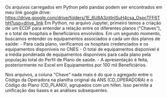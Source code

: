 Os arquivos carregados em Python pelo pandas podem ser encontrados em meu link google drive: https://drive.google.com/drive/folders/1E_6U8A3zjtlnlSuH4csa_OspcTFF6ThH?usp=drive_link
Em Python, no arquivo Jupyter, primeiro temos a criação de um ECDF para entender a relação entre os diferentes planos ("Chaves"), e o total de hospitais e Beneficiários envolvidos.
Em um segundo momento, buscamos entender os equipamentos associados a cada um dos planos de saúde:
    - Para cada plano, verificamos os hospitais credenciados e os equipamentos disponíveis no CNES
    - O total de equipamentos disponível é a média ponderada de equipamentos disponíveis para cada plano pela população total do Perfil de Plano de saúde.
    - A apresentação é feita, posteriormente no Excel em Equipamentos por 100 mil Beneficiários.

Nos arquivos, a coluna "Chave" nada mais é do que o agregado entre o Código da Operadora na planilha original da ANS (CD_OPERADORA) e o Código do Plano (CD_PLANO), agrupados com um hifen. Isso permite a unificação das bases e as análises subsequentes.
